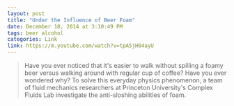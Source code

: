 ```yaml
---
layout: post
title: "Under the Influence of Beer Foam"
date: December 18, 2014 at 3:10:49 PM
tags: beer alcohol
categories: Link
link: https://m.youtube.com/watch?v=tpA5jH04ayU
---
```


> Have you ever noticed that it's easier to walk without spilling a foamy beer versus walking around with regular cup of coffee? Have you ever wondered why? To solve this everyday physics phenomenon, a team of fluid mechanics researchers at Princeton University's Complex Fluids Lab investigate the anti-sloshing abilities of foam. 